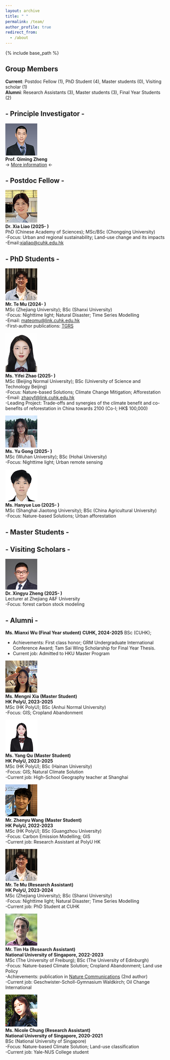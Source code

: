 ```yaml
---
layout: archive
title: " "
permalink: /team/
author_profile: true
redirect_from:
  - /about
---
```

 
{% include base_path %}

## Group Members
**Current**: Postdoc Fellow (1), PhD Student (4), Master students (0), Visiting scholar (1)   
**Alumni**: Research Assistants (3), Master students (3), Final Year Students (2)

## - Principle Investigator - 
![](qiming3.png)  
**Prof. Qiming Zheng**  
-> [More information](https://qmzheng09work.github.io/cv/) <-

## - Postdoc Fellow -  
![](xialiao_2.png)  
**Dr. Xia Liao (2025- )**  
PhD (Chinese Academy of Sciences); MSc/BSc (Chongqing University)  
-Focus: Urban and regional sustainability; Land-use change and its impacts  
-Email:xialiao@cuhk.edu.hk  

## - PhD Students - 
![](MuTE.png)  
**Mr. Te Mu (2024- )**  
MSc (Zhejiang University); BSc (Shanxi University)  
-Focus: Nighttime light; Natural Disaster; Time Series Modelling  
-Email: mateomu@link.cuhk.edu.hk    
-First-author publications: [TGRS](https://ieeexplore.ieee.org/document/10781441)

![](yifei_2.png)  
**Ms. Yifei Zhao (2025- )**  
MSc (Beijing Normal University); BSc (University of Science and Technology Beijing)  
-Focus: Nature-based Solutions; Climate Change Mitigation; Afforestation   
-Email: zhaoyf@link.cuhk.edu.hk  
-Leading Project: Trade-offs and synergies of the climate benefit and co-benefits of reforestation in China towards 2100 (Co-I; HK$ 100,000)

![](gongyu.png)   
**Ms. Yu Gong (2025- )**  
MSc (Wuhan University); BSc (Hohai University)  
-Focus: Nighttime light; Urban remote sensing

![](hanyue2.png)   
**Ms. Hanyue Luo (2025- )**  
MSc (Shanghai Jiaotong University); BSc (China Agricultural University)  
-Focus: Nature-based Solutions; Urban afforestation 

## - Master Students - 

## - Visiting Scholars - 
![](xinyu.png)  
**Dr. Xingyu Zheng (2025- )**  
Lecturer at Zhejiang A&F University   
-Focus: forest carbon stock modeling

## - Alumni - 
**Ms. Mianxi Wu (Final Year student)**
**CUHK, 2024-2025** 
BSc (CUHK);  
- Achievements:  First class honor; GRM Undergraduate International Conference Award; Tam Sai Wing Scholarship for Final Year Thesis.  
- Current job: Admitted to HKU Master Program  

![](mengni.png)  
**Ms. Mengni Xia (Master Student)**  
**HK PolyU, 2023-2025**  
MSc (HK PolyU); BSc (Anhui Normal University)  
-Focus: GIS; Cropland Abandonment  

![](quyang.png)  
**Ms. Yang Qu (Master Student)**  
**HK PolyU, 2023-2025**  
MSc (HK PolyU); BSc (Hainan University)  
-Focus: GIS; Natural Climate Solution  
-Current job: High-School Geography teacher at Shanghai  

![](zhenyu.png)  
**Mr. Zhenyu Wang (Master Student)**  
**HK PolyU, 2022-2023**  
MSc (HK PolyU); BSc (Guangzhou University)  
-Focus: Carbon Emission Modelling; GIS  
-Current job: Research Assistant at PolyU HK  

![](MuTE.png)  
**Mr. Te Mu (Research Assistant)**   
**HK PolyU, 2023-2024**  
MSc (Zhejiang University); BSc (Shanxi University)  
-Focus: Nighttime light; Natural Disaster; Time Series Modelling  
-Current job: PhD Student at CUHK

![](Tim.png)  
**Mr. Tim Ha (Research Assistant)**  
**National University of Singapore, 2022-2023**   
MSc (The University of Freiburg); BSc (The University of Edinburgh)  
-Focus: Nature-based Climate Solution; Cropland Abandonment; Land use Policy  
-Achievements: publication in [Nature Communications](https://www.nature.com/articles/s41467-023-41837-y) (2nd author)  
-Current job: Geschwister-Scholl-Gymnasium Waldkirch; Oil Change International  

![](nicole.png)  
**Ms. Nicole Chung (Research Assistant)**  
**National University of Singapore, 2020-2021**  
BSc (National University of Singapore)  
-Focus: Nature-based Climate Solution; Land-use classification  
-Current job: Yale-NUS College student  




